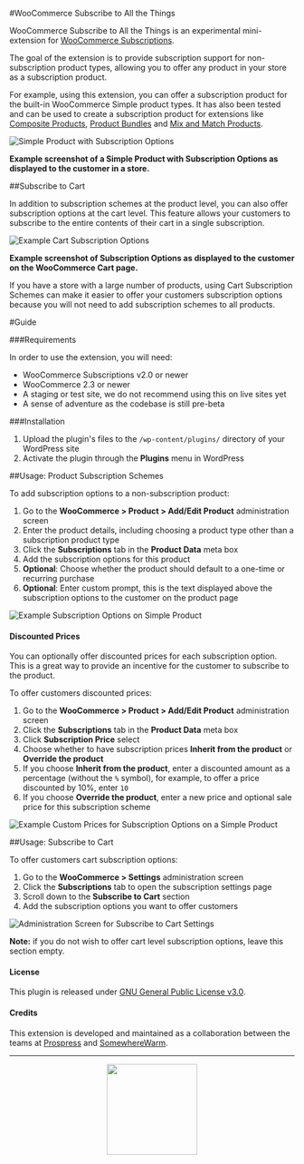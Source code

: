 #WooCommerce Subscribe to All the Things

WooCommerce Subscribe to All the Things is an experimental mini-extension for [WooCommerce Subscriptions](http://www.woothemes.com/products/woocommerce-subscriptions/).

The goal of the extension is to provide subscription support for non-subscription product types, allowing you to offer any product in your store as a subscription product.

For example, using this extension, you can offer a subscription product for the built-in WooCommerce Simple product types. It has also been tested and can be used to create a subscription product for extensions like [Composite Products](http://www.woothemes.com/products/composite-products/), [Product Bundles](http://www.woothemes.com/products/product-bundles/) and [Mix and Match Products](http://www.woothemes.com/products/woocommerce-mix-and-match-products/).

![Simple Product with Subscription Options](https://cloud.githubusercontent.com/assets/235523/11986954/8a6cd3d2-a98b-11e5-9bf8-77f2c31480b8.png)

**Example screenshot of a Simple Product with Subscription Options as displayed to the customer in a store.**

##Subscribe to Cart

In addition to subscription schemes at the product level, you can also offer subscription options at the cart level. This feature allows your customers to subscribe to the entire contents of their cart in a single subscription.

![Example Cart Subscription Options](https://cldup.com/brEjbe3wDX.png)

**Example screenshot of Subscription Options as displayed to the customer on the WooCommerce Cart page.**

If you have a store with a large number of products, using Cart Subscription Schemes can make it easier to offer your customers subscription options because you will not need to add subscription schemes to all products.

#Guide

###Requirements

In order to use the extension, you will need:

* WooCommerce Subscriptions v2.0 or newer
* WooCommerce 2.3 or newer
* A staging or test site, we do not recommend using this on live sites yet
* A sense of adventure as the codebase is still pre-beta

###Installation

1. Upload the plugin's files to the `/wp-content/plugins/` directory of your WordPress site
1. Activate the plugin through the **Plugins** menu in WordPress

##Usage: Product Subscription Schemes

To add subscription options to a non-subscription product:

1. Go to the **WooCommerce > Product > Add/Edit Product** administration screen
1. Enter the product details, including choosing a product type other than a subscription product type
1. Click the **Subscriptions** tab in the **Product Data** meta box
1. Add the subscription options for this product
1. **Optional**: Choose whether the product should default to a one-time or recurring purchase
1. **Optional**: Enter custom prompt, this is the text displayed above the subscription options to the customer on the product page

![Example Subscription Options on Simple Product](https://cloud.githubusercontent.com/assets/235523/11986952/860ba32c-a98b-11e5-84c5-b1035d4d3be1.png)

#### Discounted Prices

You can optionally offer discounted prices for each subscription option. This is a great way to provide an incentive for the customer to subscribe to the product.

To offer customers discounted prices:

1. Go to the **WooCommerce > Product > Add/Edit Product** administration screen
1. Click the **Subscriptions** tab in the **Product Data** meta box
1. Click **Subscription Price** select
1. Choose whether to have subscription prices **Inherit from the product** or **Override the product**
1. If you choose **Inherit from the product**, enter a discounted amount as a percentage (without the `%` symbol), for example, to offer a price discounted by 10%, enter `10`
1. If you choose **Override the product**, enter a new price and optional sale price for this subscription scheme

![Example Custom Prices for Subscription Options on a Simple Product](https://cldup.com/a_dlYS0yFr.png)

##Usage: Subscribe to Cart

To offer customers cart subscription options:

1. Go to the **WooCommerce > Settings** administration screen
1. Click the **Subscriptions** tab to open the subscription settings page
1. Scroll down to the **Subscribe to Cart** section
1. Add the subscription options you want to offer customers

![Administration Screen for Subscribe to Cart Settings](https://cldup.com/QMFX5DUlnY.png)

**Note:** if you do not wish to offer cart level subscription options, leave this section empty.

#### License

This plugin is released under [GNU General Public License v3.0](http://www.gnu.org/licenses/gpl-3.0.html).

#### Credits

This extension is developed and maintained as a collaboration between the teams at [Prospress](http://prospress.com/) and [SomewhereWarm](http://somewherewarm.net/).

---

<p align="center">
<img src="https://cloud.githubusercontent.com/assets/235523/11986380/bb6a0958-a983-11e5-8e9b-b9781d37c64a.png" width="160">
</p>
